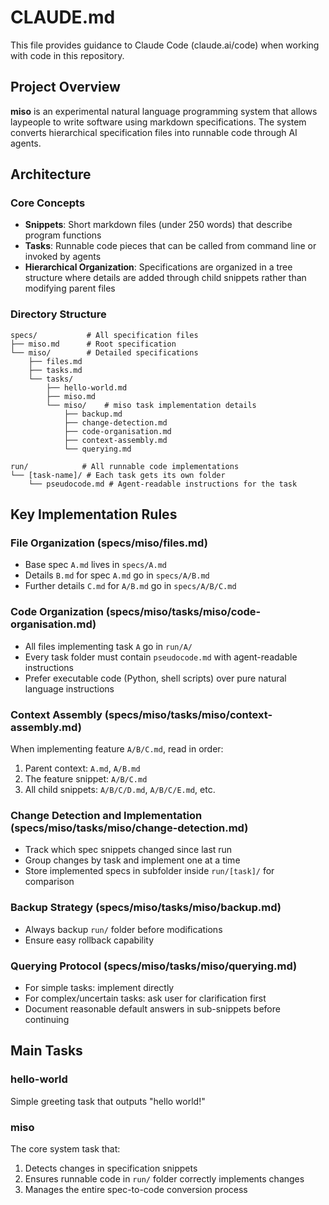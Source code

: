 # CLAUDE.md

This file provides guidance to Claude Code (claude.ai/code) when working with code in this repository.

## Project Overview

**miso** is an experimental natural language programming system that allows laypeople to write software using markdown specifications. The system converts hierarchical specification files into runnable code through AI agents.

## Architecture

### Core Concepts
- **Snippets**: Short markdown files (under 250 words) that describe program functions
- **Tasks**: Runnable code pieces that can be called from command line or invoked by agents
- **Hierarchical Organization**: Specifications are organized in a tree structure where details are added through child snippets rather than modifying parent files

### Directory Structure
```
specs/           # All specification files
├── miso.md      # Root specification
└── miso/        # Detailed specifications
    ├── files.md
    ├── tasks.md
    └── tasks/
        ├── hello-world.md
        ├── miso.md
        └── miso/    # miso task implementation details
            ├── backup.md
            ├── change-detection.md
            ├── code-organisation.md
            ├── context-assembly.md
            └── querying.md

run/            # All runnable code implementations
└── [task-name]/ # Each task gets its own folder
    └── pseudocode.md # Agent-readable instructions for the task
```

## Key Implementation Rules

### File Organization (specs/miso/files.md)
- Base spec `A.md` lives in `specs/A.md`
- Details `B.md` for spec `A.md` go in `specs/A/B.md`
- Further details `C.md` for `A/B.md` go in `specs/A/B/C.md`

### Code Organization (specs/miso/tasks/miso/code-organisation.md)
- All files implementing task `A` go in `run/A/`
- Every task folder must contain `pseudocode.md` with agent-readable instructions
- Prefer executable code (Python, shell scripts) over pure natural language instructions

### Context Assembly (specs/miso/tasks/miso/context-assembly.md)
When implementing feature `A/B/C.md`, read in order:
1. Parent context: `A.md`, `A/B.md`
2. The feature snippet: `A/B/C.md`
3. All child snippets: `A/B/C/D.md`, `A/B/C/E.md`, etc.

### Change Detection and Implementation (specs/miso/tasks/miso/change-detection.md)
- Track which spec snippets changed since last run
- Group changes by task and implement one at a time
- Store implemented specs in subfolder inside `run/[task]/` for comparison

### Backup Strategy (specs/miso/tasks/miso/backup.md)
- Always backup `run/` folder before modifications
- Ensure easy rollback capability

### Querying Protocol (specs/miso/tasks/miso/querying.md)
- For simple tasks: implement directly
- For complex/uncertain tasks: ask user for clarification first
- Document reasonable default answers in sub-snippets before continuing

## Main Tasks

### hello-world
Simple greeting task that outputs "hello world!"

### miso
The core system task that:
1. Detects changes in specification snippets
2. Ensures runnable code in `run/` folder correctly implements changes
3. Manages the entire spec-to-code conversion process